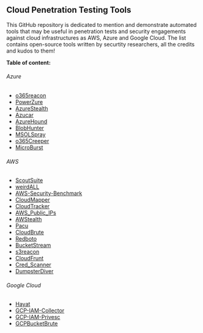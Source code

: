 ## Cloud Penetration Testing Tools

This GitHub repository is dedicated to mention and demonstrate automated tools that may be useful in penetration tests and security engagements against cloud infrastructures as AWS, Azure and Google Cloud.
The list contains open-source tools written by securtity researchers, all the credits and kudos to them! 

**Table of content:**

###### Azure
* [o365reacon](./Azure/o365reacon.md)
* [PowerZure](./Azure/PowerZure.md)
* [AzureStealth](./Azure/AzureStealth.md)
* [Azucar](./Azure/Azucar.md)
* [AzureHound](./Azure/AzureHound.md)
* [BlobHunter](./Azure/BlobHunter.md)
* [MSOLSpray](./Azure/MSOLSpray.md)
* [o365Creeper](./Azure/o365creeper.md)
* [MicroBurst](./Azure/MicroBurst.md)

###### AWS
* [ScoutSuite](./AWS/ScoutSuite.md)
* [weirdALL](./AWS/weirdALL.md)
* [AWS-Security-Benchmark](./AWS/AWS-Security-Benchmark.md)
* [CloudMapper](./AWS/CloudMapper.md)
* [CloudTracker](./AWS/CloudTracker.md)
* [AWS_Public_IPs](./AWS/AWS_Public_IPs.md)
* [AWStealth](./AWS/AWStealth.md)
* [Pacu](./AWS/Pacu.md)
* [CloudBrute](./AWS/CloudBrute.md)
* [Redboto](./AWS/Redboto.md)
* [BucketStream](./AWS/BucketStream.md)
* [s3reacon](./AWS/s3reacon.md)
* [CloudFrunt](./AWS/CloudFrunt.md)
* [Cred_Scanner](./AWS/Cred_Scanner.md)
* [DumpsterDiver](./AWS/DumpsterDiver.md)
    
###### Google Cloud
* [Hayat](./Google_Cloud/Hayat.md)
* [GCP-IAM-Collector](./Google_Cloud/GCP-IAM-Collector.md) 
* [GCP-IAM-Privesc](./Google_Cloud/GCP-IAM-Privesc.md)
* [GCPBucketBrute](./Google_Cloud/GCPBucketBrute.md")
